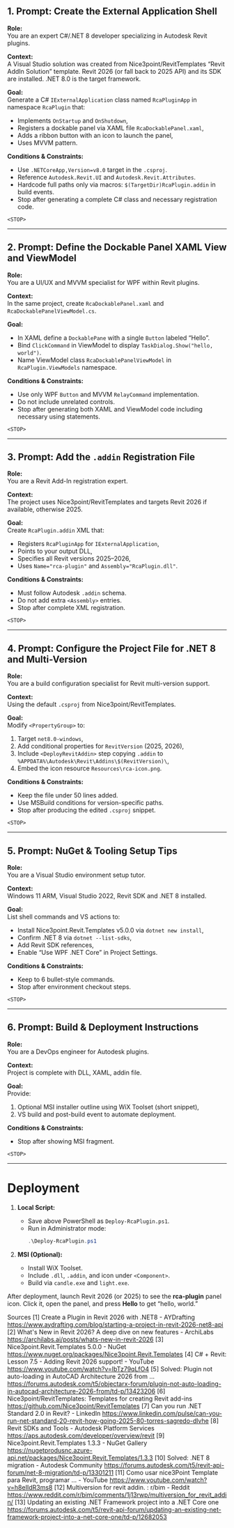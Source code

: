 ## 1. Prompt: Create the External Application Shell

**Role:**  
You are an expert C#/.NET 8 developer specializing in Autodesk Revit plugins.

**Context:**  
A Visual Studio solution was created from Nice3point/RevitTemplates “Revit AddIn Solution” template. Revit 2026 (or fall back to 2025 API) and its SDK are installed. .NET 8.0 is the target framework.

**Goal:**  
Generate a C# `IExternalApplication` class named `RcaPluginApp` in namespace `RcaPlugin` that:
- Implements `OnStartup` and `OnShutdown`,
- Registers a dockable panel via XAML file `RcaDockablePanel.xaml`,
- Adds a ribbon button with an icon to launch the panel,
- Uses MVVM pattern.

**Conditions & Constraints:**  
- Use `.NETCoreApp,Version=v8.0` target in the `.csproj`.  
- Reference `Autodesk.Revit.UI` and `Autodesk.Revit.Attributes`.  
- Hardcode full paths only via macros: `$(TargetDir)RcaPlugin.addin` in build events.  
- Stop after generating a complete C# class and necessary registration code.

```text
<STOP> 
```

***

## 2. Prompt: Define the Dockable Panel XAML View and ViewModel

**Role:**  
You are a UI/UX and MVVM specialist for WPF within Revit plugins.

**Context:**  
In the same project, create `RcaDockablePanel.xaml` and `RcaDockablePanelViewModel.cs`.

**Goal:**  
- In XAML define a `DockablePane` with a single `Button` labeled “Hello”.  
- Bind `ClickCommand` in ViewModel to display `TaskDialog.Show("hello, world")`.  
- Name ViewModel class `RcaDockablePanelViewModel` in `RcaPlugin.ViewModels` namespace.

**Conditions & Constraints:**  
- Use only WPF `Button` and MVVM `RelayCommand` implementation.  
- Do not include unrelated controls.  
- Stop after generating both XAML and ViewModel code including necessary using statements.

```text
<STOP>
```

***

## 3. Prompt: Add the `.addin` Registration File

**Role:**  
You are a Revit Add-In registration expert.

**Context:**  
The project uses Nice3point/RevitTemplates and targets Revit 2026 if available, otherwise 2025.

**Goal:**  
Create `RcaPlugin.addin` XML that:
- Registers `RcaPluginApp` for `IExternalApplication`,
- Points to your output DLL,
- Specifies all Revit versions 2025–2026,
- Uses `Name="rca-plugin"` and `Assembly="RcaPlugin.dll"`.

**Conditions & Constraints:**  
- Must follow Autodesk `.addin` schema.
- Do not add extra `<Assembly>` entries.
- Stop after complete XML registration.

```text
<STOP>
```

***

## 4. Prompt: Configure the Project File for .NET 8 and Multi-Version

**Role:**  
You are a build configuration specialist for Revit multi-version support.

**Context:**  
Using the default `.csproj` from Nice3point/RevitTemplates.

**Goal:**  
Modify `<PropertyGroup>` to:
1. Target `net8.0-windows`,
2. Add conditional properties for `RevitVersion` (2025, 2026),
3. Include `<DeployRevitAddin>` step copying `.addin` to `%APPDATA%\Autodesk\Revit\Addins\$(RevitVersion)\`,
4. Embed the icon resource `Resources\rca-icon.png`.

**Conditions & Constraints:**  
- Keep the file under 50 lines added.  
- Use MSBuild conditions for version-specific paths.  
- Stop after producing the edited `.csproj` snippet.

```text
<STOP>
```

***

## 5. Prompt: NuGet & Tooling Setup Tips

**Role:**  
You are a Visual Studio environment setup tutor.

**Context:**  
Windows 11 ARM, Visual Studio 2022, Revit SDK and .NET 8 installed.

**Goal:**  
List shell commands and VS actions to:
- Install Nice3point.Revit.Templates v5.0.0 via `dotnet new install`,
- Confirm .NET 8 via `dotnet --list-sdks`,
- Add Revit SDK references,
- Enable “Use WPF .NET Core” in Project Settings.

**Conditions & Constraints:**  
- Keep to 6 bullet-style commands.
- Stop after environment checkout steps.

```text
<STOP>
```

***

## 6. Prompt: Build & Deployment Instructions

**Role:**  
You are a DevOps engineer for Autodesk plugins.

**Context:**  
Project is complete with DLL, XAML, addin file.

**Goal:**  
Provide:
1. Optional MSI installer outline using WiX Toolset (short snippet),
2. VS build and post-build event to automate deployment.

**Conditions & Constraints:**  
- Stop after showing MSI fragment.

```text
<STOP>
```

***

# Deployment

1. **Local Script:**  
   - Save above PowerShell as `Deploy-RcaPlugin.ps1`.  
   - Run in Administrator mode:  
     ```powershell
     .\Deploy-RcaPlugin.ps1
     ```

2. **MSI (Optional):**  
   - Install WiX Toolset.  
   - Include `.dll`, `.addin`, and icon under `<Component>`.  
   - Build via `candle.exe` and `light.exe`.

After deployment, launch Revit 2026 (or 2025) to see the **rca-plugin** panel icon. Click it, open the panel, and press **Hello** to get “hello, world.”

Sources
[1] Create a Plugin in Revit 2026 with .NET8 - AYDrafting https://www.aydrafting.com/blog/starting-a-project-in-revit-2026-net8-api
[2] What's New in Revit 2026? A deep dive on new features - ArchiLabs https://archilabs.ai/posts/whats-new-in-revit-2026
[3] Nice3point.Revit.Templates 5.0.0 - NuGet https://www.nuget.org/packages/Nice3point.Revit.Templates
[4] C# + Revit: Lesson 7.5 - Adding Revit 2026 support! - YouTube https://www.youtube.com/watch?v=IbTz79qLfO4
[5] Solved: Plugin not auto-loading in AutoCAD Architecture 2026 from ... https://forums.autodesk.com/t5/objectarx-forum/plugin-not-auto-loading-in-autocad-architecture-2026-from/td-p/13423206
[6] Nice3point/RevitTemplates: Templates for creating Revit add-ins https://github.com/Nice3point/RevitTemplates
[7] Can you run .NET Standard 2.0 in Revit? - LinkedIn https://www.linkedin.com/pulse/can-you-run-net-standard-20-revit-how-going-2025-80-torres-sagredo-dlvhe
[8] Revit SDKs and Tools - Autodesk Platform Services https://aps.autodesk.com/developer/overview/revit
[9] Nice3point.Revit.Templates 1.3.3 - NuGet Gallery https://nugetprodusnc.azure-api.net/packages/Nice3point.Revit.Templates/1.3.3
[10] Solved: .NET 8 migration - Autodesk Community https://forums.autodesk.com/t5/revit-api-forum/net-8-migration/td-p/13301211
[11] Como usar nice3Point Template para Revit, programar ... - YouTube https://www.youtube.com/watch?v=h8eIIdR3ms8
[12] Multiversion for revit addin. : r/bim - Reddit https://www.reddit.com/r/bim/comments/1j13rwp/multiversion_for_revit_addin/
[13] Updating an existing .NET Framework project into a .NET Core one https://forums.autodesk.com/t5/revit-api-forum/updating-an-existing-net-framework-project-into-a-net-core-one/td-p/12682053
